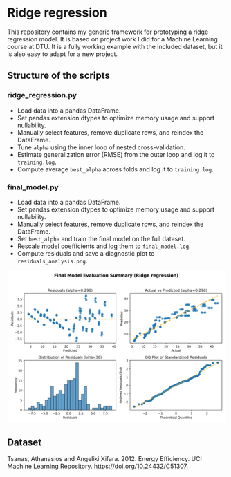 
# Ridge regression

This repository contains my generic framework for prototyping a ridge regression model. It is based on project work I did for a Machine Learning course at DTU. It is a fully working example with the included dataset, but it is also easy to adapt for a new project.

## Structure of the scripts

### ridge_regression.py

- Load data into a pandas DataFrame.
- Set pandas extension dtypes to optimize memory usage and support nullability.
- Manually select features, remove duplicate rows, and reindex the DataFrame.
- Tune `alpha` using the inner loop of nested cross-validation.
- Estimate generalization error (RMSE) from the outer loop and log it to `training.log`.
- Compute average `best_alpha` across folds and log it to `training.log`.

### final_model.py

- Load data into a pandas DataFrame.
- Set pandas extension dtypes to optimize memory usage and support nullability.
- Manually select features, remove duplicate rows, and reindex the DataFrame.
- Set `best_alpha` and train the final model on the full dataset.
- Rescale model coefficients and log them to `final_model.log`.
- Compute residuals and save a diagnostic plot to `residuals_analysis.png`.

![Diagnostic plot](/images/residuals_analysis.png)

## Dataset

Tsanas, Athanasios and Angeliki Xifara. 2012. Energy Efficiency. UCI Machine Learning Repository. <https://doi.org/10.24432/C51307>.
